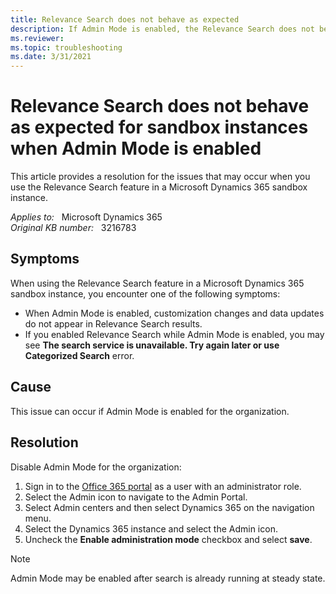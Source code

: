 ```yaml
---
title: Relevance Search does not behave as expected
description: If Admin Mode is enabled, the Relevance Search does not behave as expected for sandbox instances. Provides a resolution.
ms.reviewer: 
ms.topic: troubleshooting
ms.date: 3/31/2021
---
```

# Relevance Search does not behave as expected for sandbox instances when Admin Mode is enabled

This article provides a resolution for the issues that may occur when you use the Relevance Search feature in a Microsoft Dynamics 365 sandbox instance.

_Applies to:_ &nbsp; Microsoft Dynamics 365  
_Original KB number:_ &nbsp; 3216783

## Symptoms

When using the Relevance Search feature in a Microsoft Dynamics 365 sandbox instance, you encounter one of the following symptoms:

- When Admin Mode is enabled, customization changes and data updates do not appear in Relevance Search results.
- If you enabled Relevance Search while Admin Mode is enabled, you may see **The search service is unavailable. Try again later or use Categorized Search** error.

## Cause

This issue can occur if Admin Mode is enabled for the organization.

## Resolution

Disable Admin Mode for the organization:

1. Sign in to the [Office 365 portal](https://www.office.com/?auth=2) as a user with an administrator role.
2. Select the Admin icon to navigate to the Admin Portal.
3. Select Admin centers and then select Dynamics 365 on the navigation menu.
4. Select the Dynamics 365 instance and select the Admin icon.
5. Uncheck the **Enable administration mode** checkbox and select **save**.

> [!NOTE]
> Admin Mode may be enabled after search is already running at steady state.
